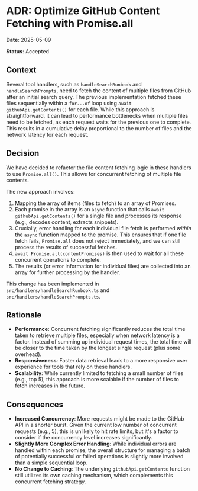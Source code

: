 # ADR: Optimize GitHub Content Fetching with Promise.all

**Date**: 2025-05-09

**Status**: Accepted

## Context

Several tool handlers, such as `handleSearchRunbook` and `handleSearchPrompts`, need to fetch the content of multiple files from GitHub after an initial search query. The previous implementation fetched these files sequentially within a `for...of` loop using `await githubApi.getContents()` for each file. While this approach is straightforward, it can lead to performance bottlenecks when multiple files need to be fetched, as each request waits for the previous one to complete. This results in a cumulative delay proportional to the number of files and the network latency for each request.

## Decision

We have decided to refactor the file content fetching logic in these handlers to use `Promise.all()`. This allows for concurrent fetching of multiple file contents.

The new approach involves:

1. Mapping the array of items (files to fetch) to an array of Promises.
2. Each promise in the array is an `async` function that calls `await githubApi.getContents()` for a single file and processes its response (e.g., decodes content, extracts snippets).
3. Crucially, error handling for each individual file fetch is performed _within_ the `async` function mapped to the promise. This ensures that if one file fetch fails, `Promise.all` does not reject immediately, and we can still process the results of successful fetches.
4. `await Promise.all(contentPromises)` is then used to wait for all these concurrent operations to complete.
5. The results (or error information for individual files) are collected into an array for further processing by the handler.

This change has been implemented in `src/handlers/handleSearchRunbook.ts` and `src/handlers/handleSearchPrompts.ts`.

## Rationale

- **Performance**: Concurrent fetching significantly reduces the total time taken to retrieve multiple files, especially when network latency is a factor. Instead of summing up individual request times, the total time will be closer to the time taken by the longest single request (plus some overhead).
- **Responsiveness**: Faster data retrieval leads to a more responsive user experience for tools that rely on these handlers.
- **Scalability**: While currently limited to fetching a small number of files (e.g., top 5), this approach is more scalable if the number of files to fetch increases in the future.

## Consequences

- **Increased Concurrency**: More requests might be made to the GitHub API in a shorter burst. Given the current low number of concurrent requests (e.g., 5), this is unlikely to hit rate limits, but it's a factor to consider if the concurrency level increases significantly.
- **Slightly More Complex Error Handling**: While individual errors are handled within each promise, the overall structure for managing a batch of potentially successful or failed operations is slightly more involved than a simple sequential loop.
- **No Change to Caching**: The underlying `githubApi.getContents` function still utilizes its own caching mechanism, which complements this concurrent fetching strategy.
